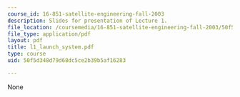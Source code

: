 ```yaml
---
course_id: 16-851-satellite-engineering-fall-2003
description: Slides for presentation of Lecture 1.
file_location: /coursemedia/16-851-satellite-engineering-fall-2003/50f5d348d79d68dc5ce2b39b5af16283_l1_launch_system.pdf
file_type: application/pdf
layout: pdf
title: l1_launch_system.pdf
type: course
uid: 50f5d348d79d68dc5ce2b39b5af16283

---
```

None